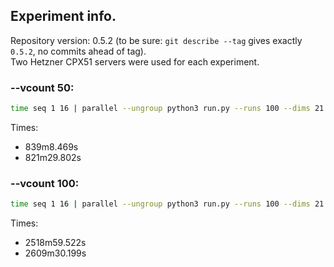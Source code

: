 ## Experiment info. 

Repository version: 0.5.2 (to be sure: `git describe --tag` gives exactly `0.5.2`, no commits ahead of tag).   
Two Hetzner CPX51 servers were used for each experiment.  

### --vcount 50: 
```bash
time seq 1 16 | parallel --ungroup python3 run.py --runs 100 --dims 21 --vcount 50 --iter $((2**21)) --st --output link-prediction-v4-50.json >> error.log
```

Times:
* 839m8.469s
* 821m29.802s

### --vcount 100: 
```bash
time seq 1 16 | parallel --ungroup python3 run.py --runs 100 --dims 21 --vcount 100 --iter $((2**23)) --st --output link-prediction-v4-100.json >> error.log
```

Times:
* 2518m59.522s
* 2609m30.199s
